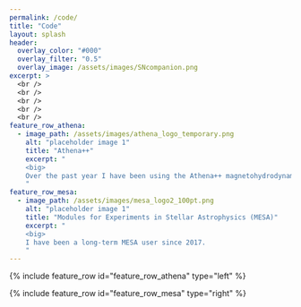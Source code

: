 ```yaml
---
permalink: /code/
title: "Code"
layout: splash
header:
  overlay_color: "#000"
  overlay_filter: "0.5"
  overlay_image: /assets/images/SNcompanion.png
excerpt: >
  <br />
  <br />
  <br />
  <br />
  <br />
feature_row_athena:
  - image_path: /assets/images/athena_logo_temporary.png
    alt: "placeholder image 1"
    title: "Athena++"
    excerpt: "
    <big>
    Over the past year I have been using the Athena++ magnetohydrodynamics code. I perform 3D hydrodynamical simulations of supernova ejecta interacting with companion stars. I have experience with the adapative mesh refinement, MPI parallelization, multigrid self-gravity, and passive scalar features. Most recently I have started using the general equation-of-state capability. I input the MESA equation of state into Athena++ to allow for the effects of electron degeneracy, radiation, and Coulomb interactions. 
    "
feature_row_mesa:
  - image_path: /assets/images/mesa_logo2_100pt.png
    alt: "placeholder image 1"
    title: "Modules for Experiments in Stellar Astrophysics (MESA)"
    excerpt: "
    <big>
    I have been a long-term MESA user since 2017. 
    "
---
```


{% include feature_row id="feature_row_athena" type="left" %}

{% include feature_row id="feature_row_mesa" type="right" %}













